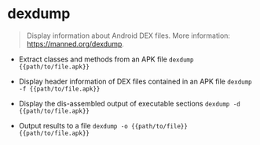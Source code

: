 # dexdump
> Display information about Android DEX files.
> More information: <https://manned.org/dexdump>.

- Extract classes and methods from an APK file
`dexdump {{path/to/file.apk}}`

- Display header information of DEX files contained in an APK file
`dexdump -f {{path/to/file.apk}}`

- Display the dis-assembled output of executable sections
`dexdump -d {{path/to/file.apk}}`

- Output results to a file
`dexdump -o {{path/to/file}} {{path/to/file.apk}}`
